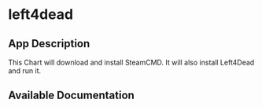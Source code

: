 # left4dead

## App Description

This Chart will download and install SteamCMD. It will also install Left4Dead and run it.

## Available Documentation

